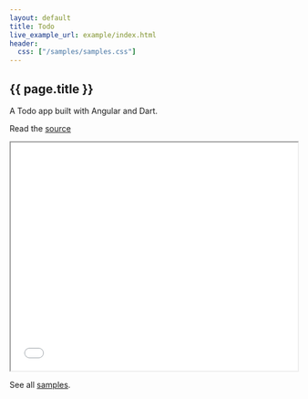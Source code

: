 ```yaml
---
layout: default
title: Todo
live_example_url: example/index.html
header:
  css: ["/samples/samples.css"]
---
```


## {{ page.title }}

A Todo app built with Angular and Dart.

Read the
[source](https://github.com/angular/angular.dart/tree/master/demo/todo)

<iframe class="running-app-frame"
        style="height:400px;width:100%;"
        src="{{page.live_example_url}}">
</iframe>

See all [samples](/samples/).
